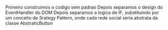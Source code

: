 Primeiro construimos o codigo sem padrao
Depois separamos o design do EventHandler do DOM
Depois separamos a logica de IF, substituindo por um conceito de Srategy Pattern, onde cada rede social seria abstrata da classe AbstraticButton